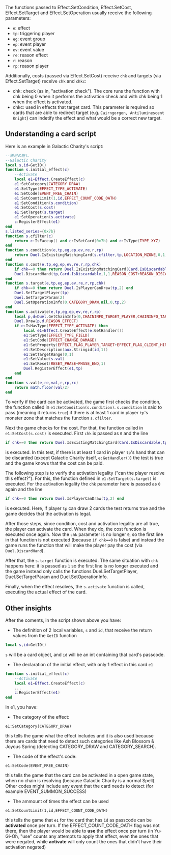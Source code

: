 The functions passed to Effect.SetCondition, Effect.SetCost, Effect.SetTarget and Effect.SetOperation usually receive the following parameters:
- `e`: effect
- `tp`: triggering player
- `eg`: event group
- `ep`: event player
- `ev`: event value
- `re`: reason effect
- `r`: reason
- `rp`: reason player

Additionally, costs (passed via Effect.SetCost) receive `chk` and targets (via Effect.SetTarget) receive `chk` and `chkc`:
- chk: check (as in, "activation check"). The core runs the function with chk being 0 when it performs the activation check and with chk being 1 when the effect is activated.
- chkc: used in effects that target card. This parameter is required so cards that are able to redirect target (e.g. `Cairngorgon, Antiluminescent Knight`) can indetify the effect and what would be a correct new target.


## Understanding a card script
Here is an example in Galactic Charity's script:
```lua
--銀河の施し
--Galactic Charity
local s,id=GetID()
function s.initial_effect(c)
	--Activate
	local e1=Effect.CreateEffect(c)
	e1:SetCategory(CATEGORY_DRAW)
	e1:SetType(EFFECT_TYPE_ACTIVATE)
	e1:SetCode(EVENT_FREE_CHAIN)
	e1:SetCountLimit(1,id,EFFECT_COUNT_CODE_OATH)
	e1:SetCondition(s.condition)
	e1:SetCost(s.cost)
	e1:SetTarget(s.target)
	e1:SetOperation(s.activate)
	c:RegisterEffect(e1)
end
s.listed_series={0x7b}
function s.cfilter(c)
	return c:IsFaceup() and c:IsSetCard(0x7b) and c:IsType(TYPE_XYZ)
end
function s.condition(e,tp,eg,ep,ev,re,r,rp)
	return Duel.IsExistingMatchingCard(s.cfilter,tp,LOCATION_MZONE,0,1,nil)
end
function s.cost(e,tp,eg,ep,ev,re,r,rp,chk)
	if chk==0 then return Duel.IsExistingMatchingCard(Card.IsDiscardable,tp,LOCATION_HAND,0,1,e:GetHandler()) end
	Duel.DiscardHand(tp,Card.IsDiscardable,1,1,REASON_COST+REASON_DISCARD,nil)
end
function s.target(e,tp,eg,ep,ev,re,r,rp,chk)
	if chk==0 then return Duel.IsPlayerCanDraw(tp,2) end
	Duel.SetTargetPlayer(tp)
	Duel.SetTargetParam(2)
	Duel.SetOperationInfo(0,CATEGORY_DRAW,nil,0,tp,2)
end
function s.activate(e,tp,eg,ep,ev,re,r,rp)
	local p,d=Duel.GetChainInfo(0,CHAININFO_TARGET_PLAYER,CHAININFO_TARGET_PARAM)
	Duel.Draw(p,d,REASON_EFFECT)
	if e:IsHasType(EFFECT_TYPE_ACTIVATE) then
		local e1=Effect.CreateEffect(e:GetHandler())
		e1:SetType(EFFECT_TYPE_FIELD)
		e1:SetCode(EFFECT_CHANGE_DAMAGE)
		e1:SetProperty(EFFECT_FLAG_PLAYER_TARGET+EFFECT_FLAG_CLIENT_HINT)
		e1:SetDescription(aux.Stringid(id,1))
		e1:SetTargetRange(0,1)
		e1:SetValue(s.val)
		e1:SetReset(RESET_PHASE+PHASE_END,1)
		Duel.RegisterEffect(e1,tp)
	end
end
function s.val(e,re,val,r,rp,rc)
	return math.floor(val/2)
end

```
To verify if the card can be activated, the game first checks the condition, the function called in `e1:SetCondition(s.condition)`.
`s.condition` is said to pass (meaning it returns `true`) if there is at least 1 card in player `tp`'s monster zone that matches the function `s.cfilter`.

Next the game checks for the cost. For that, the function called in `e1:SetCost(s.cost)` is executed. First `chk` is passed as `0` and the line
```lua
if chk==0 then return Duel.IsExistingMatchingCard(Card.IsDiscardable,tp,LOCATION_HAND,0,1,e:GetHandler()) end
```
is executed. In this test, if there is at least 1 card in player `tp`'s hand that can be discarded (except Galactic Charity itself, `e:GetHandler()`) the test is true and the game knows that the cost can be paid.

The following step is to verify the activation legality ("can the player resolve this effect?"). For this, the function defined in `e1:SetTarget(s.target)` is executed. For the activation legality the `chk` parameter here is passed as `0` again and the line
```lua
if chk==0 then return Duel.IsPlayerCanDraw(tp,2) end
```
is executed. Here, if player `tp` can draw 2 cards the test returns true and the game decides that the activation is legal.

After those steps, since condition, cost and activation legality are all true, the player can activate the card. When they do, the cost function is executed once again. Now the `chk` parameter is no longer `0`, so the first line in that function is not executed (because `if chk==0` is false) and instead the game runs the function that will make the player pay the cost (via `Duel.DiscardHand`).

After that, the `s.target` function is executed. The same situation with `chk` happens here: it is passed as `1` so the first line is no longer executed and the game instead only calls the functions Duel.SetTargetPlayer, Duel.SetTargetParam and Duel.SetOperationInfo.

Finally, when the effect resolves, the `s.activate` function is called, executing the actual effect of the card.

## Other insights
After the coments, in the script shown above you have:
- The definition of 2 local variables, `s` and `id`, that receive the return values from the `GetID` function
```lua
local s,id=GetID()
```
`s` will be a card object, and `id` will be an int containing that card's passcode.

- The declaration of the initial effect, with only 1 effect in this card `e1`
```lua
function s.initial_effect(c)
	--Activate
	local e1=Effect.CreateEffect(c)
	...
	c:RegisterEffect(e1)
end
```

In e1, you have:

- The category of the effect:
```
e1:SetCategory(CATEGORY_DRAW)
```
this tells the game what the effect includes and it is also used because there are cards that need to detect such categories like Ash Blossom & Joyous Spring (detecting CATEGORY_DRAW and CATEGORY_SEARCH).
- The code of the effect's code:
```
e1:SetCode(EVENT_FREE_CHAIN)
```
this tells the game that the card can be activated in a open game state, when no chain is resolving (because Galactic Charity is a normal Spell). Other codes might include any event that the card needs to detect (for example EVENT_SUMMON_SUCCESS)
- The ammount of times the effect can be used
```
e1:SetCountLimit(1,id,EFFECT_COUNT_CODE_OATH)
```
this tells the game that `e1` for the card that has `id` as passcode can be **activated** once per turn. If the EFFECT_COUNT_CODE_OATH flag was not there, then the player would be able to **use** the effect once per turn (in Yu-Gi-Oh, "use" counts any attempts to apply that effect, even the ones that were negated, while **activate** will only count the ones that didn't have their activation negated)
